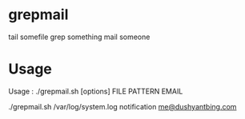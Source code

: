 grepmail
========

tail somefile grep something mail someone


Usage
=====

Usage :  ./grepmail.sh [options] FILE PATTERN EMAIL


./grepmail.sh /var/log/system.log notification me@dushyantbing.com